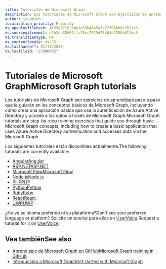 ```yaml
---
title: Tutoriales de Microsoft Graph
description: Los tutoriales de Microsoft Graph son ejercicios de aprendizaje paso a paso que le guiarán en los conceptos básicos de Microsoft Graph, incluyendo cómo crear una aplicación básica que usa la autenticación de Azure Active Directory y accede a los datos a través de Microsoft Graph.
author: jasonjoh
localization_priority: Priority
ms.openlocfilehash: 4f39e9710ce0e9a33b4645a3e7ff95b06c9521c8
ms.sourcegitcommit: d2b3ca32602ffa76cc7925d7f4d1e2258e611ea5
ms.translationtype: HT
ms.contentlocale: es-ES
ms.lasthandoff: 01/11/2019
ms.locfileid: "27880342"
---
```

# <a name="microsoft-graph-tutorials"></a><span data-ttu-id="6523f-103">Tutoriales de Microsoft Graph</span><span class="sxs-lookup"><span data-stu-id="6523f-103">Microsoft Graph tutorials</span></span>

<span data-ttu-id="6523f-104">Los tutoriales de Microsoft Graph son ejercicios de aprendizaje paso a paso que le guiarán en los conceptos básicos de Microsoft Graph, incluyendo cómo crear una aplicación básica que usa la autenticación de Azure Active Directory y accede a los datos a través de Microsoft Graph.</span><span class="sxs-lookup"><span data-stu-id="6523f-104">Microsoft Graph tutorials are step-by-step training exercises that guide you through basic Microsoft Graph concepts, including how to create a basic application that uses Azure Active Directory authentication and accesses data via the Microsoft Graph.</span></span>

<span data-ttu-id="6523f-105">Los siguientes tutoriales están disponibles actualmente:</span><span class="sxs-lookup"><span data-stu-id="6523f-105">The following tutorials are currently available:</span></span>

- [<span data-ttu-id="6523f-106">Angular</span><span class="sxs-lookup"><span data-stu-id="6523f-106">Angular</span></span>](https://docs.microsoft.com/graph/tutorials/angular/)
- [<span data-ttu-id="6523f-107">ASP.NET</span><span class="sxs-lookup"><span data-stu-id="6523f-107">ASP.NET</span></span>](https://docs.microsoft.com/graph/tutorials/aspnet/)
- [<span data-ttu-id="6523f-108">Microsoft Flow</span><span class="sxs-lookup"><span data-stu-id="6523f-108">Microsoft Flow</span></span>](https://docs.microsoft.com/graph/tutorials/flow/)
- [<span data-ttu-id="6523f-109">Node.js</span><span class="sxs-lookup"><span data-stu-id="6523f-109">Node.js</span></span>](https://docs.microsoft.com/graph/tutorials/node/)
- [<span data-ttu-id="6523f-110">PHP</span><span class="sxs-lookup"><span data-stu-id="6523f-110">PHP</span></span>](https://docs.microsoft.com/graph/tutorials/php/)
- [<span data-ttu-id="6523f-111">Python</span><span class="sxs-lookup"><span data-stu-id="6523f-111">Python</span></span>](https://docs.microsoft.com/graph/tutorials/python/)
- [<span data-ttu-id="6523f-112">Ruby</span><span class="sxs-lookup"><span data-stu-id="6523f-112">Ruby</span></span>](https://docs.microsoft.com/graph/tutorials/ruby/)
- [<span data-ttu-id="6523f-113">React</span><span class="sxs-lookup"><span data-stu-id="6523f-113">React</span></span>](https://docs.microsoft.com/graph/tutorials/react/)
- [<span data-ttu-id="6523f-114">UWP</span><span class="sxs-lookup"><span data-stu-id="6523f-114">UWP</span></span>](https://docs.microsoft.com/graph/tutorials/uwp/)

<span data-ttu-id="6523f-115">¿No ve su idioma preferido ni su plataforma?</span><span class="sxs-lookup"><span data-stu-id="6523f-115">Don't see your preferred language or platform?</span></span> <span data-ttu-id="6523f-116">Solicite un tutorial para ellos en [UserVoice](https://officespdev.uservoice.com/forums/224641-feature-requests-and-feedback/category/101632-microsoft-graph-o365-rest-apis).</span><span class="sxs-lookup"><span data-stu-id="6523f-116">Request a tutorial for it on [UserVoice](https://officespdev.uservoice.com/forums/224641-feature-requests-and-feedback/category/101632-microsoft-graph-o365-rest-apis).</span></span>

## <a name="see-also"></a><span data-ttu-id="6523f-117">Vea también</span><span class="sxs-lookup"><span data-stu-id="6523f-117">See also</span></span>

- [<span data-ttu-id="6523f-118">Aprendizaje de Microsoft Graph en GitHub</span><span class="sxs-lookup"><span data-stu-id="6523f-118">Microsoft Graph training in GitHub</span></span>](https://github.com/microsoftgraph?utf8=%E2%9C%93&q=msgraph-training&type=&language=)
- [<span data-ttu-id="6523f-119">Introducción a Microsoft Graph</span><span class="sxs-lookup"><span data-stu-id="6523f-119">Get started with Microsoft Graph</span></span>](https://developer.microsoft.com/es-ES/graph/get-started)
